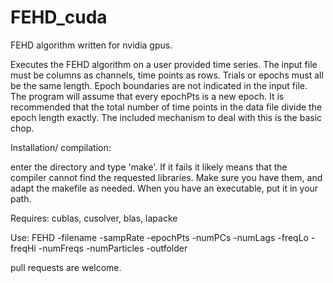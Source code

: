 # FEHD_cuda
FEHD algorithm written for nvidia gpus.

Executes the FEHD algorithm on a user provided time series. The input
file must be columns as channels, time points as rows. Trials or
epochs must all be the same length. Epoch boundaries are not indicated
in the input file.  The program will assume that every epochPts is a
new epoch. It is recommended that the total number of time points in
the data file divide the epoch length exactly. The included mechanism
to deal with this is the basic chop.

Installation/ compilation:

enter the directory and type 'make'. If it fails it likely means that
the compiler cannot find the requested libraries. Make sure you have
them, and adapt the makefile as needed.  When you have an executable,
put it in your path.

Requires: cublas, cusolver, blas, lapacke

Use:
FEHD -filename <data filename> -sampRate <sampling rate of data> -epochPts <time points in an epoch or trial> -numPCs <number of principal components to use> -numLags <number of lags in the AR model> -freqLo <low freq bound> -freqHi <high freq bound> -numFreqs <how many freqs to evaluate> -numParticles <number of solvers in parallel> -outfolder <where to put the output>



pull requests are welcome.  


